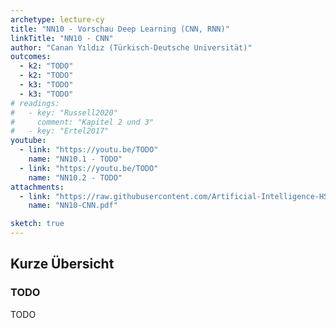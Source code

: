 ```yaml
---
archetype: lecture-cy
title: "NN10 - Vorschau Deep Learning (CNN, RNN)"
linkTitle: "NN10 - CNN"
author: "Canan Yıldız (Türkisch-Deutsche Universität)"
outcomes:
  - k2: "TODO"
  - k2: "TODO"
  - k3: "TODO"
  - k3: "TODO"
# readings:
#   - key: "Russell2020"
#     comment: "Kapitel 2 und 3"
#   - key: "Ertel2017"
youtube:
  - link: "https://youtu.be/TODO"
    name: "NN10.1 - TODO"
  - link: "https://youtu.be/TODO"
    name: "NN10.2 - TODO"
attachments:
  - link: "https://raw.githubusercontent.com/Artificial-Intelligence-HSBI-TDU/KI-Vorlesung/master/lecture/nn/files/NN10-CNN.pdf"
    name: "NN10-CNN.pdf"

sketch: true
---
```



## Kurze Übersicht

### TODO

TODO

